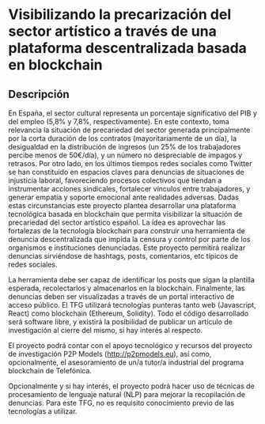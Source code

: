 # Visibilizando la precarización del sector artístico a través de una plataforma descentralizada basada en blockchain

## Descripción

En España, el sector cultural representa un porcentaje significativo del PIB y 
del empleo (5,8% y 7,8%, respectivamente). En este contexto, toma relevancia la 
situación de precariedad del sector generada principalmente por la corta 
duración de los contratos (mayoritariamente de un día), la desigualdad en la 
distribución de ingresos (un 25% de los trabajadores percibe menos de 50€/día), 
y un número no despreciable de impagos y retrasos. Por otro lado, en los últimos 
tiempos redes sociales como Twitter se han constituido en espacios claves para 
denuncias de situaciones de injusticia laboral, favoreciendo procesos colectivos 
que tiendan a instrumentar acciones sindicales, fortalecer vínculos entre 
trabajadores, y generar empatía y soporte emocional ante realidades adversas. 
Dadas estas circunstancias este proyecto plantea desarrollar una plataforma 
tecnológica basada en blockchain que permita visibilizar la situación de 
precariedad del sector artístico español. La idea es aprovechar las fortalezas 
de la tecnología blockchain para construir una herramienta de denuncia 
descentralizada que impida la censura y control por parte de los organismos e 
instituciones denunciadas. Este proyecto permitirá realizar denuncias sirviéndose 
de hashtags, posts, comentarios, etc típicos de redes sociales. 

La herramienta debe ser capaz de identificar los posts que sigan la plantilla 
esperada, recolectarlos y almacenarlos en la blockchain. Finalmente, las 
denuncias deben ser visualizadas a través de un portal interactivo de acceso público. 
El TFG utilizará tecnologías punteras tanto web (Javascript, React) como 
blockchain (Ethereum, Solidity). Todo el código desarrollado será software libre, 
y existirá la posibilidad de publicar un artículo de investigación al cierre 
del mismo, si hay interés al respecto. 

El proyecto podrá contar con el apoyo tecnológico y recursos del proyecto de 
investigación P2P Models (http://p2pmodels.eu), así como, opcionalmente, el 
asesoramiento de un/a tutor/a industrial del programa blockchain de Telefónica. 

Opcionalmente y si hay interés, el proyecto podrá hacer uso de técnicas de 
procesamiento de lenguaje natural (NLP) para mejorar la recopilación de denuncias. 
Para este TFG, no es requisito conocimiento previo de las tecnologías a utilizar.
